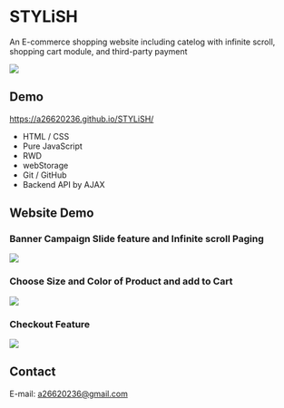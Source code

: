 # STYLiSH
An E-commerce shopping website including catelog with infinite scroll, shopping cart module, and third-party payment  

![](https://i.imgur.com/rldX8dI.png)
## Demo
https://a26620236.github.io/STYLiSH/
- HTML / CSS
- Pure JavaScript
- RWD
- webStorage
- Git / GitHub
- Backend API by AJAX
## Website Demo
### Banner Campaign Slide feature and Infinite scroll Paging
![](https://i.imgur.com/lqevcxP.gif)

### Choose Size and Color of Product and add to Cart
![](https://i.imgur.com/qtdSDwo.gif)

### Checkout Feature
![](https://i.imgur.com/1qQcFjs.gif)

## Contact
E-mail: a26620236@gmail.com
